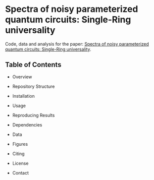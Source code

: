 # Spectra of noisy parameterized quantum circuits: Single-Ring universality

Code, data and analysis for the paper: [Spectra of noisy parameterized quantum circuits: Single-Ring universality](https://arxiv.org/pdf/2405.11625).

## Table of Contents

- Overview

- Repository Structure

- Installation

- Usage

- Reproducing Results

- Dependencies

- Data

- Figures

- Citing

- License

- Contact

